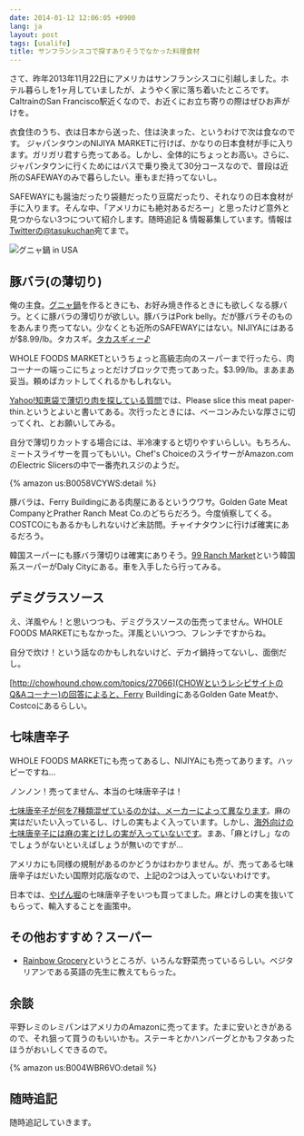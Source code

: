 ```yaml
---
date: 2014-01-12 12:06:05 +0900
lang: ja
layout: post
tags: [usalife]
title: サンフランシスコで探すありそうでなかった料理食材
---
```

さて、昨年2013年11月22日にアメリカはサンフランシスコに引越しました。ホテル暮らしを1ヶ月していましたが、ようやく家に落ち着いたところです。CaltrainのSan Francisco駅近くなので、お近くにお立ち寄りの際はぜひお声がけを。

衣食住のうち、衣は日本から送った、住は決まった、というわけで次は食なのです。
ジャパンタウンのNIJIYA MARKETに行けば、かなりの日本食材が手に入ります。ガリガリ君すら売ってある。しかし、全体的にちょっとお高い。さらに、ジャパンタウンに行くためにはバスで乗り換えて30分コースなので、普段は近所のSAFEWAYのみで暮らしたい。車もまだ持ってないし。

SAFEWAYにも醤油だったり袋麺だったり豆腐だったり、それなりの日本食材が手に入ります。そんな中、「アメリカにも絶対あるだろー」と思ったけど意外と見つからない3つについて紹介します。随時追記 & 情報募集しています。情報は[Twitterの@tasukuchan](https://twitter.com/tasukuchan/)宛てまで。

![グニャ鍋 in USA](http://farm3.staticflickr.com/2819/11897616696_fb0226d909_z.jpg)

## 豚バラ(の薄切り)

俺の主食。[グニャ鍋](http://blog.wktk.co.jp/archives/253)を作るときにも、お好み焼き作るときにも欲しくなる豚バラ。とくに豚バラの薄切りが欲しい。豚バラはPork belly。だが豚バラそのものをあんまり売ってない。少なくとも近所のSAFEWAYにはない。NIJIYAにはあるが$8.99/lb。タカスギ。[タカスギィー♪](http://www.youtube.com/watch?v=06HV-nUpNJk)

WHOLE FOODS MARKETというちょっと高級志向のスーパーまで行ったら、肉コーナーの端っこにちょっとだけブロックで売ってあった。$3.99/lb。まあまあ妥当。頼めばカットしてくれるかもしれない。

[Yahoo!知恵袋で薄切り肉を探している質問](http://detail.chiebukuro.yahoo.co.jp/qa/question_detail/q1233700022)では、Please slice this meat paper-thin.というとよいと書いてある。次行ったときには、ベーコンみたいな厚さに切ってくれ、とお願いしてみる。

自分で薄切りカットする場合には、半冷凍すると切りやすいらしい。もちろん、ミートスライサーを買ってもいい。Chef's ChoiceのスライサーがAmazon.comのElectric Slicersの中で一番売れスジのようだ。

{% amazon us:B0058VCYWS:detail %}

豚バラは、Ferry Buildingにある肉屋にあるというウワサ。Golden Gate Meat CompanyとPrather Ranch Meat Co.のどちらだろう。今度偵察してくる。COSTCOにもあるかもしれないけど未訪問。チャイナタウンに行けば確実にあるだろう。

韓国スーパーにも豚バラ薄切りは確実にありそう。[99 Ranch Market](http://www.99ranch.com/)という韓国系スーパーがDaly Cityにある。車を入手したら行ってみる。

## デミグラスソース

え、洋風やん！と思いつつも、デミグラスソースの缶売ってません。WHOLE FOODS MARKETにもなかった。洋風といいつつ、フレンチですからね。

自分で炊け！という話なのかもしれないけど、デカイ鍋持ってないし、面倒だし。

[http://chowhound.chow.com/topics/27066](CHOWというレシピサイトのQ&Aコーナー)の回答によると、Ferry BuildingにあるGolden Gate Meatか、Costcoにあるらしい。

## 七味唐辛子

WHOLE FOODS MARKETにも売ってあるし、NIJIYAにも売ってあります。ハッピーですね…

ノンノン！売ってません、本当の七味唐辛子は！

[七味唐辛子が何を7種類混ぜているのかは、メーカーによって異なります](http://www.aa.e-mansion.com/~kawada3/ryogoku/page_87.html)。麻の実はだいたい入っているし、けしの実もよく入っています。しかし、[海外向けの七味唐辛子には麻の実とけしの実が入っていないです](http://www.sbfoods.co.jp/recipe/supportdesk/101005_qa.html)。まあ、「麻とけし」なのでしょうがないといえばしょうが無いのですが…

アメリカにも同様の規制があるのかどうかはわかりません。が、売ってある七味唐辛子はだいたい国際対応版なので、上記の2つは入っていないわけです。

日本では、[やげん堀](http://yagenbori.jp/)の七味唐辛子をいつも買ってました。麻とけしの実を抜いてもらって、輸入することを画策中。

## その他おすすめ？スーパー

- [Rainbow Grocery](http://www.rainbow.coop/)というところが、いろんな野菜売っているらしい。ベジタリアンである英語の先生に教えてもらった。

## 余談

平野レミのレミパンはアメリカのAmazonに売ってます。たまに安いときがあるので、それ狙って買うのもいいかも。ステーキとかハンバーグとかもフタあったほうがおいしくできるので。

{% amazon us:B004WBR6VO:detail %}

## 随時追記

随時追記していきます。
